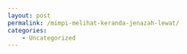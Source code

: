 ```yaml
---
layout: post
permalink: /mimpi-melihat-keranda-jenazah-lewat/
categories:
    - Uncategorized
---
```


